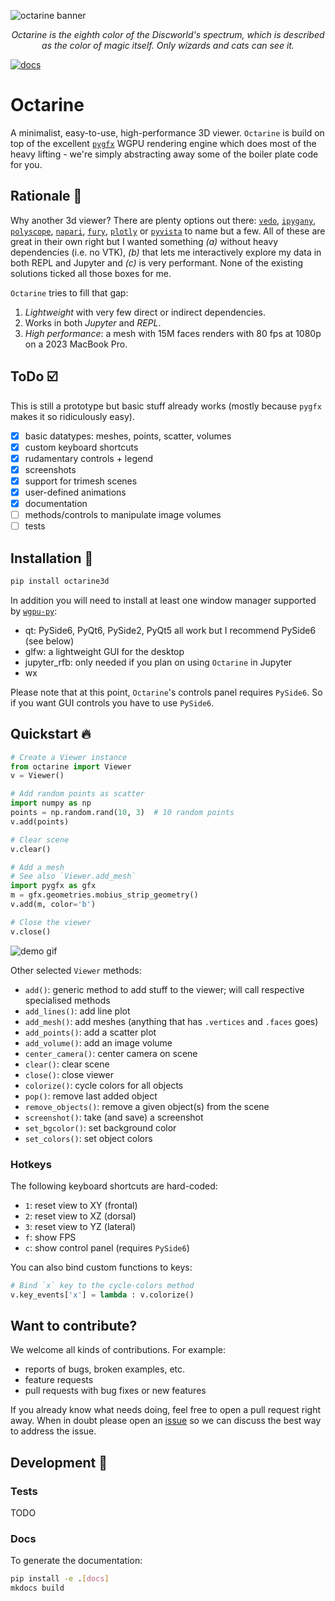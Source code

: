 ![octarine banner](https://schlegelp.github.io/octarine/_static/octarine_logo_banner.png)
<p align="center">
<i>
Octarine is the eighth color of the Discworld's spectrum, which is described as the color of magic itself. Only wizards and cats can see it.
</i>
</p>

[![docs](https://github.com/schlegelp/octarine/actions/workflows/docs.yml/badge.svg)](https://schlegelp.github.io/octarine/)

# Octarine
A minimalist, easy-to-use, high-performance 3D viewer. `Octarine` is build on top of the excellent
[`pygfx`](https://github.com/pygfx/pygfx) WGPU rendering engine which does most of the heavy lifting - we're simply
abstracting away some of the boiler plate code for you.

## Rationale :thought_balloon:
Why another 3d viewer? There are plenty options out there:
[`vedo`](https://github.com/marcomusy/vedo), [`ipygany`](https://github.com/jupyter-widgets-contrib/ipygany), [`polyscope`](https://github.com/nmwsharp/polyscope), [`napari`](https://github.com/napari/napari), [`fury`](https://github.com/fury-gl/fury), [`plotly`](https://github.com/plotly/plotly.py) or [`pyvista`](https://github.com/pyvista/pyvista) to name but a few. All of these are great in their own right but I wanted something *(a)* without heavy dependencies (i.e. no VTK), *(b)* that lets me interactively explore my data in both REPL and Jupyter and *(c)* is very performant. None of the existing solutions ticked all those boxes for me.

`Octarine` tries to fill that gap:
1. _Lightweight_ with very few direct or indirect dependencies.
2. Works in both _Jupyter_ and _REPL_.
3. _High performance_: a mesh with 15M faces renders with 80 fps at 1080p on a 2023 MacBook Pro.

## ToDo :ballot_box_with_check:
This is still a prototype but basic stuff already works (mostly because `pygfx` makes it so ridiculously easy).

- [x] basic datatypes: meshes, points, scatter, volumes
- [x] custom keyboard shortcuts
- [x] rudamentary controls + legend
- [x] screenshots
- [x] support for trimesh scenes
- [x] user-defined animations
- [x] documentation
- [ ] methods/controls to manipulate image volumes
- [ ] tests

## Installation :rocket:

```bash
pip install octarine3d
```

In addition you will need to install at least one window manager supported by [`wgpu-py`](https://github.com/pygfx/wgpu-py):
- qt: PySide6, PyQt6, PySide2, PyQt5 all work but I recommend PySide6 (see below)
- glfw: a lightweight GUI for the desktop
- jupyter_rfb: only needed if you plan on using `Octarine` in Jupyter
- wx

Please note that at this point, `Octarine`'s controls panel requires `PySide6`. So if you want GUI controls you have to use `PySide6`.

## Quickstart :fire:

```python
# Create a Viewer instance
from octarine import Viewer
v = Viewer()

# Add random points as scatter
import numpy as np
points = np.random.rand(10, 3)  # 10 random points
v.add(points)

# Clear scene
v.clear()

# Add a mesh
# See also `Viewer.add_mesh`
import pygfx as gfx
m = gfx.geometries.mobius_strip_geometry()
v.add(m, color='b')

# Close the viewer
v.close()
```

![demo gif](docs/_static/octarine_demo_720p.gif)

Other selected `Viewer` methods:
- `add()`: generic method to add stuff to the viewer; will call respective specialised methods
- `add_lines()`: add line plot
- `add_mesh()`: add meshes (anything that has `.vertices` and `.faces` goes)
- `add_points()`: add a scatter plot
- `add_volume()`: add an image volume
- `center_camera()`: center camera on scene
- `clear()`: clear scene
- `close()`: close viewer
- `colorize()`: cycle colors for all objects
- `pop()`: remove last added object
- `remove_objects()`: remove a given object(s) from the scene
- `screenshot()`: take (and save) a screenshot
- `set_bgcolor()`: set background color
- `set_colors()`: set object colors

### Hotkeys
The following keyboard shortcuts are hard-coded:
- `1`: reset view to XY (frontal)
- `2`: reset view to XZ (dorsal)
- `3`: reset view to YZ (lateral)
- `f`: show FPS
- `c`: show control panel (requires `PySide6`)

You can also bind custom functions to keys:

```python
# Bind `x` key to the cycle-colors method
v.key_events['x'] = lambda : v.colorize()
```

## Want to contribute?
We welcome all kinds of contributions. For example:

- reports of bugs, broken examples, etc.
- feature requests
- pull requests with bug fixes or new features

If you already know what needs doing, feel free to open a pull request
right away. When in doubt please open an [issue](https://github.com/schlegelp/octarine/issues)
so we can discuss the best way to address the issue.

## Development :dash:

### Tests
TODO

### Docs

To generate the documentation:

```bash
pip install -e .[docs]
mkdocs build
```